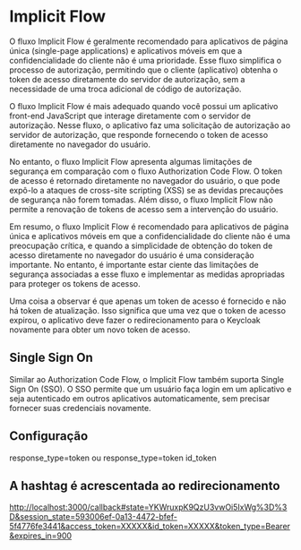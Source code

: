 # Implicit Flow

O fluxo Implicit Flow é geralmente recomendado para aplicativos de página única (single-page applications) e aplicativos móveis em que a confidencialidade do cliente não é uma prioridade. Esse fluxo simplifica o processo de autorização, permitindo que o cliente (aplicativo) obtenha o token de acesso diretamente do servidor de autorização, sem a necessidade de uma troca adicional de código de autorização.

O fluxo Implicit Flow é mais adequado quando você possui um aplicativo front-end JavaScript que interage diretamente com o servidor de autorização. Nesse fluxo, o aplicativo faz uma solicitação de autorização ao servidor de autorização, que responde fornecendo o token de acesso diretamente no navegador do usuário.

No entanto, o fluxo Implicit Flow apresenta algumas limitações de segurança em comparação com o fluxo Authorization Code Flow. O token de acesso é retornado diretamente no navegador do usuário, o que pode expô-lo a ataques de cross-site scripting (XSS) se as devidas precauções de segurança não forem tomadas. Além disso, o fluxo Implicit Flow não permite a renovação de tokens de acesso sem a intervenção do usuário.

Em resumo, o fluxo Implicit Flow é recomendado para aplicativos de página única e aplicativos móveis em que a confidencialidade do cliente não é uma preocupação crítica, e quando a simplicidade de obtenção do token de acesso diretamente no navegador do usuário é uma consideração importante. No entanto, é importante estar ciente das limitações de segurança associadas a esse fluxo e implementar as medidas apropriadas para proteger os tokens de acesso.

Uma coisa a observar é que apenas um token de acesso é fornecido e não há token de atualização. Isso significa que uma vez que o token de acesso expirou, o aplicativo deve fazer o redirecionamento para o Keycloak novamente para obter um novo token de acesso.

## Single Sign On

Similar ao Authorization Code Flow, o Implicit Flow também suporta Single Sign On (SSO). O SSO permite que um usuário faça login em um aplicativo e seja autenticado em outros aplicativos automaticamente, sem precisar fornecer suas credenciais novamente.

## Configuração

response_type=token ou response_type=token id_token

## A hashtag é acrescentada ao redirecionamento

<http://localhost:3000/callback#state=YKWruxpK9QzU3vwOi5IxWg%3D%3D&session_state=593006ef-0a13-4472-bfef-5f4776fe3441&access_token=XXXXX&id_token=XXXXX&token_type=Bearer&expires_in=900>
